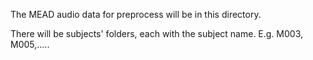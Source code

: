 The MEAD audio data for preprocess will be in this directory. 

There will be subjects' folders, each with the subject name. E.g. M003, M005,.....